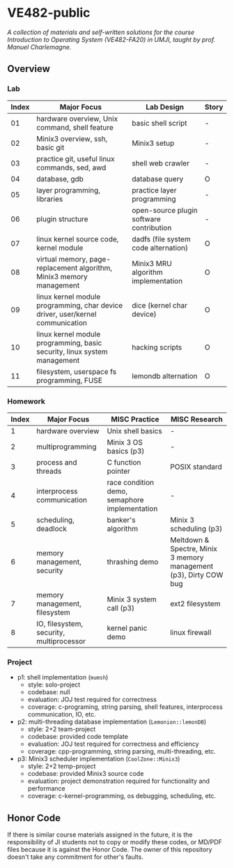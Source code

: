 # VE482-public
*A collection of materials and self-written solutions for the course Introduction to Operating System (VE482-FA20) in UMJI, taught by prof. Manuel Charlemagne.*

## Overview
### Lab
| Index | Major Focus | Lab Design | Story |
| ----- | ----------- | ---------- | ----- |
| 01    | hardware overview, Unix command, shell feature | basic shell script | - |
| 02    | Minix3 overview, ssh, basic git | Minix3 setup | - |
| 03    | practice git, useful linux commands, sed, awd | shell web crawler | - |
| 04    | database, gdb | database query | O |
| 05    | layer programming, libraries | practice layer programming | - |
| 06    | plugin structure | open-source plugin software contribution | - |
| 07    | linux kernel source code, kernel module | dadfs (file system code alternation) | O |
| 08    | virtual memory, page-replacement algorithm, Minix3 memory management | Minix3 MRU algorithm implementation | O |
| 09    | linux kernel module programming, char device driver, user/kernel communication | dice (kernel char device) | O |
| 10    | linux kernel module programming, basic security, linux system management | hacking scripts | O |
| 11    | filesystem, userspace fs programming, FUSE | lemondb alternation | O |

### Homework
| Index | Major Focus |  MISC Practice | MISC Research  |
| ----- | ----------- | ---- | ---- |
| 1 | hardware overview | Unix shell basics| - |
| 2 | multiprogramming | Minix 3 OS basics (p3) | - |
| 3 | process and threads | C function pointer | POSIX standard |
| 4 | interprocess communication | race condition demo, semaphore implementation | - |
| 5 | scheduling, deadlock | banker's algorithm | Minix 3 scheduling (p3) |
| 6 | memory management, security | thrashing demo | Meltdown & Spectre, Minix 3 memory management (p3), Dirty COW bug |
| 7 | memory management, filesystem | Minix 3 system call (p3) | ext2 filesystem |
| 8 | IO, filesystem, security, multiprocessor | kernel panic demo | linux firewall |

### Project 
- p1: shell implementation (`mumsh`)
    - style: solo-project
    - codebase: null
    - evaluation: JOJ test required for correctness
    - coverage: c-programing, string parsing, shell features, interprocess communication, IO, etc.
- p2: multi-threading database implementation (`Lemonion::lemonDB`)
    - style: 2+2 team-project
    - codebase: provided code template
    - evaluation: JOJ test required for correctness and efficiency
    - coverage: cpp-programming, string parsing, multi-threading, etc.
- p3: Minix3 scheduler implementation (`CoolZone::Minix3`)
    - style: 2+2 temp-project
    - codebase: provided Minix3 source code
    - evaluation: project demonstration required for functionality and performance
    - coverage: c-kernel-programming, os debugging, scheduling, etc.

## Honor Code
If there is similar course materials assigned in the future, it is the responsibility of JI students not to copy or modify these codes, or MD/PDF files because it is against the Honor Code. The owner of this repository doesn't take any commitment for other's faults.

